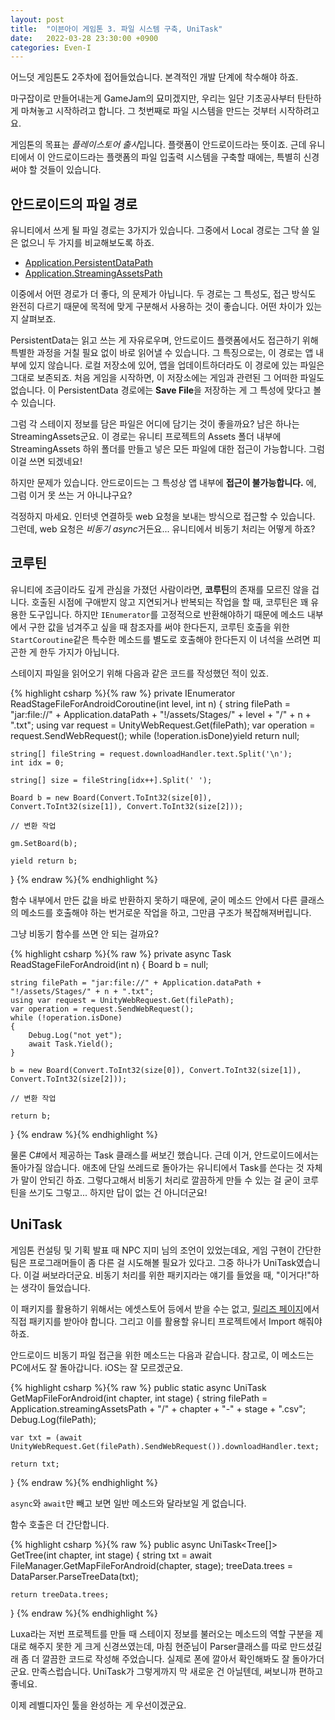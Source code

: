```yaml
---
layout: post
title:  "이븐아이 게임톤 3. 파일 시스템 구축, UniTask"
date:   2022-03-28 23:30:00 +0900
categories: Even-I
---
```


어느덧 게임톤도 2주차에 접어들었습니다. 본격적인 개발 단계에 착수해야 하죠.

마구잡이로 만들어내는게 GameJam의 묘미겠지만, 우리는 일단 기초공사부터 탄탄하게 마쳐놓고 시작하려고 합니다. 그 첫번째로 파일 시스템을 만드는 것부터 시작하려고요.

게임톤의 목표는 <em>플레이스토어 출시</em>입니다. 플랫폼이 안드로이드라는 뜻이죠. 근데 유니티에서 이 안드로이드라는 플랫폼의 파일 입출력 시스템을 구축할 때에는, 특별히 신경 써야 할 것들이 있습니다.

<h2>안드로이드의 파일 경로</h2>

유니티에서 쓰게 될 파일 경로는 3가지가 있습니다. 그중에서 Local 경로는 그닥 쓸 일은 없으니 두 가지를 비교해보도록 하죠.

- [Application.PersistentDataPath][persistent_link]
- [Application.StreamingAssetsPath][streaming_link]

이중에서 어떤 경로가 더 좋다, 의 문제가 아닙니다. 두 경로는 그 특성도, 접근 방식도 완전히 다르기 때문에 목적에 맞게 구분해서 사용하는 것이 좋습니다. 어떤 차이가 있는지 살펴보죠.

PersistentData는 읽고 쓰는 게 자유로우며, 안드로이드 플랫폼에서도 접근하기 위해 특별한 과정을 거칠 필요 없이 바로 읽어낼 수 있습니다. 그 특징으로는, 이 경로는 앱 내부에 있지 않습니다. 로컬 저장소에 있어, 앱을 업데이트하더라도 이 경로에 있는 파일은 그대로 보존되죠. 처음 게임을 시작하면, 이 저장소에는 게임과 관련된 그 어떠한 파일도 없습니다. 이 PersistentData 경로에는 <strong>Save File</strong>을 저장하는 게 그 특성에 맞다고 볼 수 있습니다.

그럼 각 스테이지 정보를 담은 파일은 어디에 담기는 것이 좋을까요? 남은 하나는 StreamingAssets군요. 이 경로는 유니티 프로젝트의 Assets 폴더 내부에 StreamingAssets 하위 폴더를 만들고 넣은 모든 파일에 대한 접근이 가능합니다. 그럼 이걸 쓰면 되겠네요!

하지만 문제가 있습니다. 안드로이드는 그 특성상 앱 내부에 <strong>접근이 불가능합니다.</strong> 에, 그럼 이거 못 쓰는 거 아니냐구요? 

걱정하지 마세요. 인터넷 연결하듯 web 요청을 보내는 방식으로 접근할 수 있습니다. 그런데, web 요청은 <em>비동기 async</em>거든요... 유니티에서 비동기 처리는 어떻게 하죠?

<h2>코루틴</h2>

유니티에 조금이라도 깊게 관심을 가졌던 사람이라면, <strong>코루틴</strong>의 존재를 모르진 않을 겁니다. 호출된 시점에 구애받지 않고 지연되거나 반복되는 작업을 할 때, 코루틴은 꽤 유용한 도구입니다. 하지만 `IEnumerator`를 고정적으로 반환해야하기 때문에 메소드 내부에서 구한 값을 넘겨주고 싶을 때 참조자를 써야 한다든지, 코루틴 호출을 위한 `StartCoroutine`같은 특수한 메소드를 별도로 호출해야 한다든지 이 녀석을 쓰려면 피곤한 게 한두 가지가 아닙니다.

스테이지 파일을 읽어오기 위해 다음과 같은 코드를 작성했던 적이 있죠.

{% highlight csharp %}{% raw %}
private IEnumerator ReadStageFileForAndroidCoroutine(int level, int n)
{
    string filePath = "jar:file://" + Application.dataPath + "!/assets/Stages/" + level + "/" + n + ".txt";
    using var request = UnityWebRequest.Get(filePath);
    var operation = request.SendWebRequest();
    while (!operation.isDone)yield return null;

    string[] fileString = request.downloadHandler.text.Split('\n');
    int idx = 0;

    string[] size = fileString[idx++].Split(' ');

    Board b = new Board(Convert.ToInt32(size[0]), Convert.ToInt32(size[1]), Convert.ToInt32(size[2]));

    // 변환 작업

    gm.SetBoard(b);

    yield return b;
}
{% endraw %}{% endhighlight %}

함수 내부에서 만든 값을 바로 반환하지 못하기 때문에, 굳이 메소드 안에서 다른 클래스의 메소드를 호출해야 하는 번거로운 작업을 하고, 그만큼 구조가 복잡해져버립니다.

그냥 비동기 함수를 쓰면 안 되는 걸까요?

{% highlight csharp %}{% raw %}
private async Task<Board> ReadStageFileForAndroid(int n) {
    Board b = null;

    string filePath = "jar:file://" + Application.dataPath + "!/assets/Stages/" + n + ".txt";
    using var request = UnityWebRequest.Get(filePath);
    var operation = request.SendWebRequest();
    while (!operation.isDone)
    {
        Debug.Log("not yet");
        await Task.Yield();
    }

    b = new Board(Convert.ToInt32(size[0]), Convert.ToInt32(size[1]), Convert.ToInt32(size[2]));

    // 변환 작업

    return b;
} 
{% endraw %}{% endhighlight %}

물론 C#에서 제공하는 Task 클래스를 써보긴 했습니다. 근데 이거, 안드로이드에서는 돌아가질 않습니다. 애초에 단일 쓰레드로 돌아가는 유니티에서 Task를 쓴다는 것 자체가 말이 안되긴 하죠. 그렇다고해서 비동기 처리로 깔끔하게 만들 수 있는 걸 굳이 코루틴을 쓰기도 그렇고... 하지만 답이 없는 건 아니더군요!

<h2>UniTask</h2>

게임톤 컨설팅 및 기획 발표 때 NPC 지미 님의 조언이 있었는데요, 게임 구현이 간단한 팀은 프로그래머들이 좀 다른 걸 시도해볼 필요가 있다고. 그중 하나가 UniTask였습니다. 이걸 써보라더군요. 비동기 처리를 위한 패키지라는 얘기를 들었을 때, "이거다!"하는 생각이 들었습니다.

이 패키지를 활용하기 위해서는 에셋스토어 등에서 받을 수는 없고, [릴리즈 페이지][UniTask_link]에서 직접 패키지를 받아야 합니다. 그리고 이를 활용할 유니티 프로젝트에서 Import 해줘야 하죠.

안드로이드 비동기 파일 접근을 위한 메소드는 다음과 같습니다. 참고로, 이 메소드는 PC에서도 잘 돌아갑니다. iOS는 잘 모르겠군요.

{% highlight csharp %}{% raw %}
public static async UniTask<string> GetMapFileForAndroid(int chapter, int stage)
{
    string filePath = Application.streamingAssetsPath + "/" + chapter + "-" + stage + ".csv";
    Debug.Log(filePath);

    var txt = (await UnityWebRequest.Get(filePath).SendWebRequest()).downloadHandler.text;
    
    return txt;
}
{% endraw %}{% endhighlight %}

`async`와 `await`만 빼고 보면 일반 메소드와 달라보일 게 없습니다.

함수 호출은 더 간단합니다.

{% highlight csharp %}{% raw %}
public async UniTask<Tree[]> GetTree(int chapter, int stage)
{
    string txt = await FileManager.GetMapFileForAndroid(chapter, stage);
    treeData.trees = DataParser.ParseTreeData(txt);

    return treeData.trees;
}
{% endraw %}{% endhighlight %}

Luxa라는 저번 프로젝트를 만들 때 스테이지 정보를 불러오는 메소드의 역할 구분을 제대로 해주지 못한 게 크게 신경쓰였는데, 마침 현준님이 Parser클래스를 따로 만드셨길래 좀 더 깔끔한 코드로 작성해 주었습니다. 실제로 폰에 깔아서 확인해봐도 잘 돌아가더군요. 만족스럽습니다. UniTask가 그렇게까지 막 새로운 건 아닐텐데, 써보니까 편하고 좋네요.

이제 레벨디자인 툴을 완성하는 게 우선이겠군요.

[persistent_link]:https://docs.unity3d.com/ScriptReference/Application-persistentDataPath.html
[streaming_link]:https://docs.unity3d.com/Manual/StreamingAssets.html
[UniTask_link]:https://github.com/Cysharp/UniTask/releases